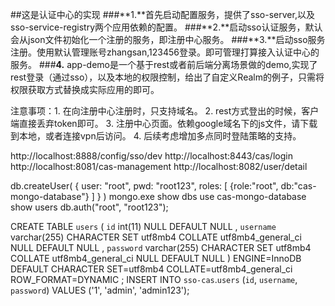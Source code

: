 ##这是认证中心的实现
###**1.**首先启动配置服务，提供了sso-server,以及sso-service-registry两个应用依赖的配置。
###**2.**启动sso认证服务，默认会从json文件初始化一个注册的服务，即注册中心服务。
###**3.**启动sso服务注册。使用默认管理账号zhangsan,123456登录。即可管理打算接入认证中心的服务。
###**4.** app-demo是一个基于rest或者前后端分离场景做的demo,实现了rest登录（通过sso），以及本地的权限控制，给出了自定义Realm的例子，只需将权限获取方式替换成实际应用的即可。


注意事项：1. 在向注册中心注册时，只支持域名。
        2. rest方式登出的时候，客户端直接丢弃token即可。
        3. 注册中心页面。依赖google域名下的js文件，请下载到本地，或者连接vpn后访问。
        4. 后续考虑增加多点同时登陆策略的支持。

http://localhost:8888/config/sso/dev
http://localhost:8443/cas/login
http://localhost:8081/cas-management
http://localhost:8082/user/detail

db.createUser(
    {
      user: "root",
      pwd: "root123",
      roles: [ {role:"root", db:"cas-mongo-database"} ]
    }
)
mongo.exe
show dbs
use cas-mongo-database
show users
db.auth("root", "root123");


CREATE TABLE `users` (
`id`  int(11) NULL DEFAULT NULL ,
`username`  varchar(255) CHARACTER SET utf8mb4 COLLATE utf8mb4_general_ci NULL DEFAULT NULL ,
`password`  varchar(255) CHARACTER SET utf8mb4 COLLATE utf8mb4_general_ci NULL DEFAULT NULL 
)
ENGINE=InnoDB
DEFAULT CHARACTER SET=utf8mb4 COLLATE=utf8mb4_general_ci
ROW_FORMAT=DYNAMIC
;
INSERT INTO `sso-cas`.`users` (`id`, `username`, `password`) VALUES ('1', 'admin', 'admin123');
